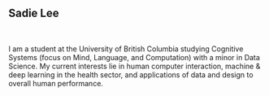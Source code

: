 ## Sadie Lee

<br />

I am a student at the University of British Columbia studying Cognitive Systems (focus on Mind, Language, and Computation) with a minor in Data Science. My current interests lie in human computer interaction, machine & deep learning in the health sector, and applications of data and design to overall human performance.

